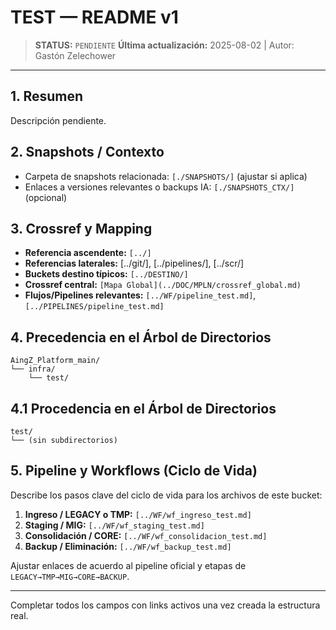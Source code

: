 # TEST — README v1

> **STATUS:** `PENDIENTE`
> **Última actualización:** 2025-08-02 | Autor: Gastón Zelechower

---

## 1. Resumen
Descripción pendiente.

## 2. Snapshots / Contexto
- Carpeta de snapshots relacionada: `[./SNAPSHOTS/]` (ajustar si aplica)
- Enlaces a versiones relevantes o backups IA: `[./SNAPSHOTS_CTX/]` (opcional)

## 3. Crossref y Mapping
- **Referencia ascendente:** `[../]`
- **Referencias laterales:** [../git/], [../pipelines/], [../scr/]
- **Buckets destino típicos:** `[../DESTINO/]`
- **Crossref central:** `[Mapa Global](../DOC/MPLN/crossref_global.md)`
- **Flujos/Pipelines relevantes:** `[../WF/pipeline_test.md]`, `[../PIPELINES/pipeline_test.md]`

## 4. Precedencia en el Árbol de Directorios
```text
AingZ_Platform_main/
└── infra/
    └── test/
```

## 4.1 Procedencia en el Árbol de Directorios
```text
test/
└── (sin subdirectorios)
```

## 5. Pipeline y Workflows (Ciclo de Vida)
Describe los pasos clave del ciclo de vida para los archivos de este bucket:
1. **Ingreso / LEGACY o TMP:** `[../WF/wf_ingreso_test.md]`
2. **Staging / MIG:** `[../WF/wf_staging_test.md]`
3. **Consolidación / CORE:** `[../WF/wf_consolidacion_test.md]`
4. **Backup / Eliminación:** `[../WF/wf_backup_test.md]`

Ajustar enlaces de acuerdo al pipeline oficial y etapas de `LEGACY→TMP→MIG→CORE→BACKUP`.

---

Completar todos los campos con links activos una vez creada la estructura real.

